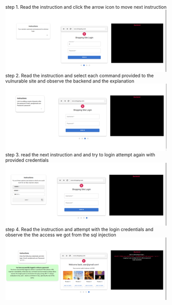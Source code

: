
<div>step 1.  Read the instruction and click the arrow  icon to move next instruction</div>
<div>
 <div><img src="./images/sql11.png"/>
 </div>
<div> step 2. Read the instruction and  select each command  provided to the vulnurable site and observe the backend and the explanation</div>
 <div><img src="./images/sql22.png">
<div>step 3. read the next instruction and and try to login attempt again with provided credentials</div>
<div><img src="./images/sql3.png"/>
 </div>
<div>step 4. Read the instruction and attempt with the login credentials and observe the the access we got from the sql injection</div>
<div><img src="./images/sql4.png"/>
 </div
